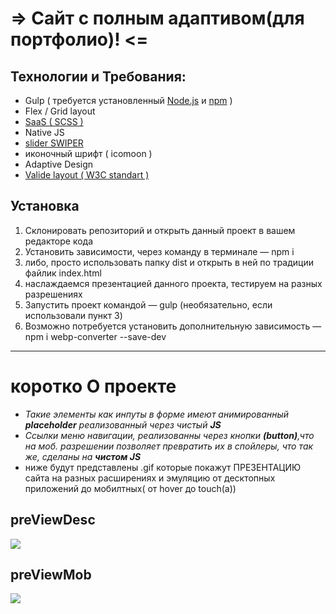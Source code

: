 #               =>  Сайт с полным адаптивом(для портфолио)! <=
## Технологии и Требования: 
 * Gulp ( требуется установленный [Node.js](https://nodejs.org/en/) и [npm](https://www.npmjs.com/) )
 * Flex / Grid layout
 * [SaaS ( SCSS )](https://sass-scss.ru/guide/)
 * Native JS 
 * [slider SWIPER](https://swiperjs.com/)
 * иконочный шрифт ( icomoon )
 * Adaptive Design
 * [Valide layout ( W3C standart )](https://www.w3.org/)
 
## Установка 
1. Склонировать репозиторий и открыть данный проект в вашем редакторе кода
2. Установить зависимости, через команду в терминале — npm i
3. либо, просто использовать папку dist и открыть в ней по традиции файлик index.html
4. наслаждаемся презентацией данного проекта, тестируем на разных разрешениях
5. Запустить проект командой — gulp (необязательно, если использовали пункт 3)
6. Возможно потребуется установить дополнительную зависимость — npm i webp-converter --save-dev
***
# коротко О проекте
* _Такие элементы как инпуты в форме имеют анимированный ___placeholder___ реализованный через чистый ___JS____
* _Ссылки меню навигации, реализованны через кнопки __(button)__,что на моб. разрешении позволяет превратить их в спойлеры, что так же, сделаны на ___чистом JS____
* ниже будут представлены .gif которые покажут ПРЕЗЕНТАЦИЮ сайта на разных расширениях и эмуляцию от десктопных приложений до мобилтных( от hover до touch(a))
## preViewDesc
 ![](https://github.com/Hennadii-Chikunov/_project_A/blob/main/%23src/img/_prevDesctop.gif)
## preViewMob
 ![](https://github.com/Hennadii-Chikunov/_project_A/blob/main/%23src/img/mob.gif)
